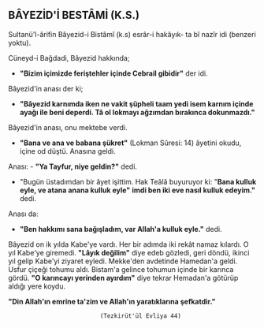 ## BÂYEZİD'İ BESTÂMİ (K.S.)

Sultanü'l-ârifin Bâyezid-i Bistâmî (k.s) esrâr-i hakâyık- ta bî nazîr idi (benzeri yoktu).

Cüneyd-i Bağdadi, Bâyezid hakkında;

- **"Bizim içimizde feriştehler içinde Cebrail gibidir"** der idi.

Bâyezid'in anası der ki;

- **"Bâyezid karnımda iken ne vakit şüpheli taam yedi isem karnım içinde ayağı ile beni deperdi. Tâ ol lok­mayı ağzımdan bırakınca dokunmazdı."**

Bâyezid'in anası, onu mektebe verdi.

- **"Bana ve ana ve babana şükret"** (Lokman Sûresi: 14) âyetini okudu, içine od düştü. Anasına geldi.

Anası: - **"Ya Tayfur, niye geldin?"** dedi.

- "Bugün üstadımdan bir âyet işittim. Hak Teâlâ bu­yuruyor ki: "**Bana kulluk eyle, ve atana anana kulluk eyle"** **imdi ben iki eve nasıl kulluk edeyim."** dedi.

Anası da:

- **"Ben hakkımı sana bağışladım, var Allah'a kulluk eyle."** dedi.

Bâyezid on ik yılda Kabe'ye vardı. Her bir adımda iki rekât namaz kılardı. O yıl Kabe'ye giremedi. **"Lâyık de­ğilim"** diye edeb gözledi, geri döndü, ikinci yıl gelip Kabe'yi ziyaret eyledi. Mekke'den avdetinde Hamedan'a geldi. Usfur çiçeği tohumu aldı. Bistam'a gelince tohumun içinde bir karınca gördü. **"O karıncayı yerin­den ayırdım"** diye tekrar Hemadan'a götürüp aldığı yere koydu.

**"Din Allah'ın emrine ta'zim ve Allah'ın yaratıkları­na şefkatdir."**

                              (Tezkirüt'ül Evliya 44)
